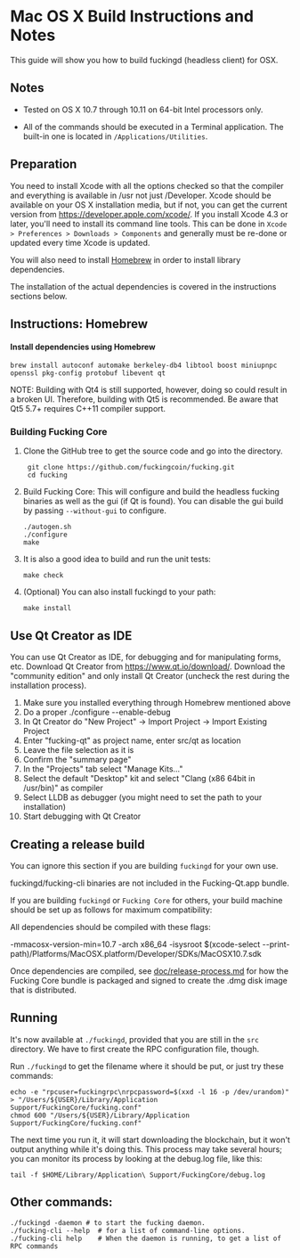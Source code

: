 Mac OS X Build Instructions and Notes
====================================
This guide will show you how to build fuckingd (headless client) for OSX.

Notes
-----

* Tested on OS X 10.7 through 10.11 on 64-bit Intel processors only.

* All of the commands should be executed in a Terminal application. The
built-in one is located in `/Applications/Utilities`.

Preparation
-----------

You need to install Xcode with all the options checked so that the compiler
and everything is available in /usr not just /Developer. Xcode should be
available on your OS X installation media, but if not, you can get the
current version from https://developer.apple.com/xcode/. If you install
Xcode 4.3 or later, you'll need to install its command line tools. This can
be done in `Xcode > Preferences > Downloads > Components` and generally must
be re-done or updated every time Xcode is updated.

You will also need to install [Homebrew](http://brew.sh) in order to install library
dependencies.

The installation of the actual dependencies is covered in the instructions
sections below.

Instructions: Homebrew
----------------------

#### Install dependencies using Homebrew

    brew install autoconf automake berkeley-db4 libtool boost miniupnpc openssl pkg-config protobuf libevent qt

NOTE: Building with Qt4 is still supported, however, doing so could result in a broken UI. Therefore, building with Qt5 is recommended. Be aware that Qt5 5.7+ requires C++11 compiler support.

### Building Fucking Core

1. Clone the GitHub tree to get the source code and go into the directory.

        git clone https://github.com/fuckingcoin/fucking.git
        cd fucking

2.  Build Fucking Core:
    This will configure and build the headless fucking binaries as well as the gui (if Qt is found).
    You can disable the gui build by passing `--without-gui` to configure.

        ./autogen.sh
        ./configure
        make

3.  It is also a good idea to build and run the unit tests:

        make check

4.  (Optional) You can also install fuckingd to your path:

        make install

Use Qt Creator as IDE
------------------------
You can use Qt Creator as IDE, for debugging and for manipulating forms, etc.
Download Qt Creator from https://www.qt.io/download/. Download the "community edition" and only install Qt Creator (uncheck the rest during the installation process).

1. Make sure you installed everything through Homebrew mentioned above
2. Do a proper ./configure --enable-debug
3. In Qt Creator do "New Project" -> Import Project -> Import Existing Project
4. Enter "fucking-qt" as project name, enter src/qt as location
5. Leave the file selection as it is
6. Confirm the "summary page"
7. In the "Projects" tab select "Manage Kits..."
8. Select the default "Desktop" kit and select "Clang (x86 64bit in /usr/bin)" as compiler
9. Select LLDB as debugger (you might need to set the path to your installation)
10. Start debugging with Qt Creator

Creating a release build
------------------------
You can ignore this section if you are building `fuckingd` for your own use.

fuckingd/fucking-cli binaries are not included in the Fucking-Qt.app bundle.

If you are building `fuckingd` or `Fucking Core` for others, your build machine should be set up
as follows for maximum compatibility:

All dependencies should be compiled with these flags:

 -mmacosx-version-min=10.7
 -arch x86_64
 -isysroot $(xcode-select --print-path)/Platforms/MacOSX.platform/Developer/SDKs/MacOSX10.7.sdk

Once dependencies are compiled, see [doc/release-process.md](release-process.md) for how the Fucking Core
bundle is packaged and signed to create the .dmg disk image that is distributed.

Running
-------

It's now available at `./fuckingd`, provided that you are still in the `src`
directory. We have to first create the RPC configuration file, though.

Run `./fuckingd` to get the filename where it should be put, or just try these
commands:

    echo -e "rpcuser=fuckingrpc\nrpcpassword=$(xxd -l 16 -p /dev/urandom)" > "/Users/${USER}/Library/Application Support/FuckingCore/fucking.conf"
    chmod 600 "/Users/${USER}/Library/Application Support/FuckingCore/fucking.conf"

The next time you run it, it will start downloading the blockchain, but it won't
output anything while it's doing this. This process may take several hours;
you can monitor its process by looking at the debug.log file, like this:

    tail -f $HOME/Library/Application\ Support/FuckingCore/debug.log

Other commands:
-------

    ./fuckingd -daemon # to start the fucking daemon.
    ./fucking-cli --help  # for a list of command-line options.
    ./fucking-cli help    # When the daemon is running, to get a list of RPC commands
